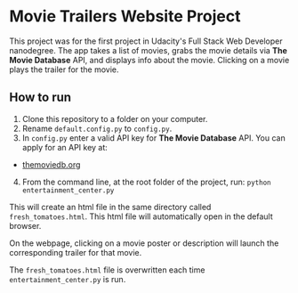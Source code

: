 # Movie Trailers Website Project

This project was for the first project in Udacity's Full Stack Web Developer nanodegree. The app takes a list of movies, grabs the movie details via **The Movie Database** API, and displays info about the movie. Clicking on a movie plays the trailer for the movie.

## How to run


1. Clone this repository to a folder on your computer.
2. Rename `default.config.py` to `config.py`.
3. In `config.py` enter a valid API key for **The Movie Database** API. You can apply for an API key at:
  - [themoviedb.org](https://www.themoviedb.org/documentation/api?language=en)
4. From the command line, at the root folder of the project, run: `python entertainment_center.py`

This will create an html file in the same directory called `fresh_tomatoes.html`.
This html file will automatically open in the default browser.

On the webpage, clicking on a movie poster or description will launch the corresponding trailer for that movie.

The `fresh_tomatoes.html` file is overwritten each time `entertainment_center.py` is run.

